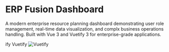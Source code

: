 # ERP Fusion Dashboard

A modern enterprise resource planning dashboard demonstrating user role management, real-time data visualization, and complx business operations handling. Built with Vue 3 and Vuetify 3 for enterprise-grade applications.

ify	Vuetify	![Vuetify](https://img.shields.io/badge/Vuetify-1867C0?style=for-the-badge&logo=vuetify&logoColor=AEDDFF)
